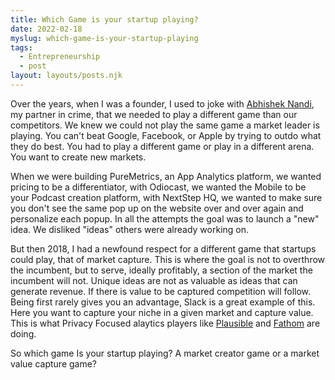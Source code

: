 ```yaml
---
title: Which Game is your startup playing? 
date: 2022-02-18
myslug: which-game-is-your-startup-playing
tags: 
  - Entrepreneurship
  - post
layout: layouts/posts.njk
---
```


Over the years, when I was a founder, I used to joke with [Abhishek Nandi](https://twitter.com/nandi_ab), my partner in crime, that we needed to play a different game than our competitors. We knew we could not play the same game a market leader is playing. You can't beat Google, Facebook, or Apple by trying to outdo what they do best. You had to play a different game or play in a  different arena. You want to create new markets.

When we were building PureMetrics, an App Analytics platform, we wanted pricing to be a differentiator, with Odiocast, we wanted the Mobile to be your Podcast creation platform, with NextStep HQ, we wanted to make sure you don't see the same pop up on the website over and over again and personalize each popup. In all the attempts the goal was to launch a "new" idea. We disliked "ideas" others were already working on.

But then 2018, I had a newfound respect for a different game that startups could play, that of market capture. This is where the goal is not to overthrow the incumbent, but to serve, ideally profitably, a section of the market the incumbent will not. Unique ideas are not as valuable as ideas that can generate revenue. If there is value to be captured competition will follow. Being first rarely gives you an advantage, Slack is a great example of this. Here you want to capture your niche in a given market and capture value. This is what Privacy Focused alaytics players like [Plausible](https://twitter.com/PlausibleHQ) and [Fathom](https://twitter.com/usefathom) are doing. 

So which game Is your startup playing? A market creator game or a market value capture game?
